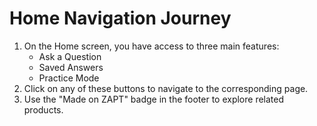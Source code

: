# Home Navigation Journey

1. On the Home screen, you have access to three main features:
   - Ask a Question
   - Saved Answers
   - Practice Mode
2. Click on any of these buttons to navigate to the corresponding page.
3. Use the "Made on ZAPT" badge in the footer to explore related products.